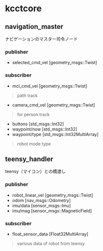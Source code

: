 # kcctcore
## navigation_master
ナビゲーションのマスター司令ノード
### publisher
* selected_cmd_vel [geometry_msgs::Twist]
### subscriber
* mcl_cmd_vel [geometry_msgs::Twist]
> path track
* camera_cmd_vel [geometry_msgs::Twist]
> for person track
* buttons [std_msgs::Int32]
* waypoint/now [std_msgs::Int32]
* waypoint/type [std_msgs::Int32MultiArray]
> robot mode type


## teensy_handler
teensy（マイコン）との橋渡し
### publisher
* robot_linear_vel [geometry_msgs::Twist]
* odom [nav_msgs::Odometry]
* imu/data [sensor_msgs::Imu]
* imu/mag [sensor_msgs::MagneticField]
### subscriber
* float_sensor_data [Float32MultiArray]
> various data of robot from teensy
